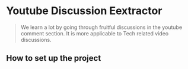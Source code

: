 # Youtube Discussion Eextractor
> We learn a lot by going through fruitful discussions in the youtube comment section. It is more applicable to Tech related video discussions.

## How to set up the project


